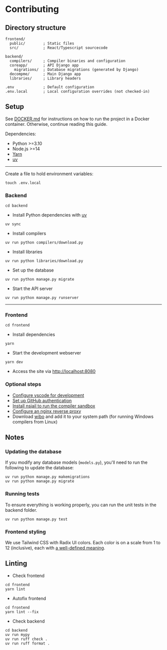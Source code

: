 # Contributing

## Directory structure
```
frontend/
  public/        ; Static files
  src/           ; React/Typescript sourcecode

backend/
  compilers/     ; Compiler binaries and configuration
  coreapp/       ; API Django app
    migrations/  ; Database migrations (generated by Django)
  decompme/      ; Main Django app
  libraries/     ; Library headers

.env             ; Default configuration
.env.local       ; Local configuration overrides (not checked-in)
```

## Setup

See [DOCKER.md](DOCKER.md) for instructions on how to run the project in a Docker container. Otherwise, continue reading this guide.

Dependencies:
- Python >=3.10
- Node.js >=14
- [Yarn](https://yarnpkg.com/getting-started/install)
- [uv](https://docs.astral.sh/uv/getting-started/installation/)

---
Create a file to hold environment variables:
```shell
touch .env.local
```

### Backend
```shell
cd backend
```

* Install Python dependencies with [uv](https://docs.astral.sh/uv/getting-started/installation/)

```shell
uv sync
```

- Install compilers
```shell
uv run python compilers/download.py
```

- Install libraries
```shell
uv run python libraries/download.py
```

- Set up the database
```shell
uv run python manage.py migrate
```

- Start the API server
```shell
uv run python manage.py runserver
```

---

### Frontend
```shell
cd frontend
```

- Install dependencies
```shell
yarn
```

- Start the development webserver
```shell
yarn dev
```

- Access the site via [http://localhost:8080](http://localhost:8080)


### Optional steps
- [Configure vscode for development](VSCODE.md)
- [Set up GitHub authentication](GITHUB.md)
- [Install nsjail to run the compiler sandbox](SANDBOX.md)
- [Configure an nginx reverse proxy](NGINX.md)
- Download [wibo](https://github.com/decompals/WiBo/releases/latest) and add it to your system path (for running Windows compilers from Linux)


## Notes

### Updating the database

If you modify any database models (`models.py`), you'll need to run the following to update the database:
```shell
uv run python manage.py makemigrations
uv run python manage.py migrate
```

### Running tests

To ensure everything is working properly, you can run the unit tests in the backend folder.

```shell
uv run python manage.py test
```

### Frontend styling

We use Tailwind CSS with Radix UI colors. Each color is on a scale from 1 to 12 (inclusive), each with [a well-defined meaning](https://www.radix-ui.com/docs/colors/palette-composition/understanding-the-scale).

## Linting

- Check frontend
```shell
cd frontend
yarn lint
```

- Autofix frontend
```shell
cd frontend
yarn lint --fix
```

- Check backend
```shell
cd backend
uv run mypy
uv run ruff check .
uv run ruff format .
```
